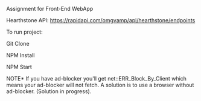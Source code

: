Assignment for Front-End WebApp

Hearthstone API: https://rapidapi.com/omgvamp/api/hearthstone/endpoints

To run project:

Git Clone

NPM Install

NPM Start

NOTE* 
If you have ad-blocker you'll get net::ERR_Block_By_Client which means your ad-blocker will not fetch.
A solution is to use a browser without ad-blocker.
(Solution in progress).
